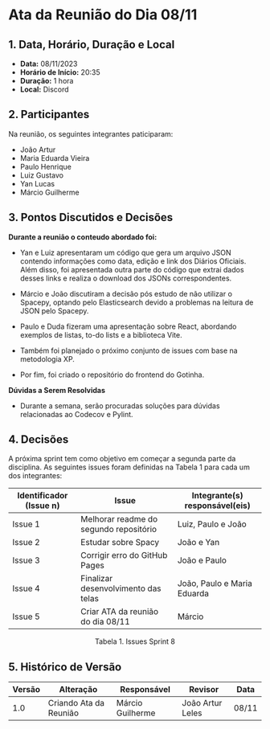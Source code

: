 # Ata da Reunião do Dia 08/11

## 1. Data, Horário, Duração e Local

- **Data:** 08/11/2023
- **Horário de Início:** 20:35
- **Duração:** 1 hora
- **Local:** Discord

## 2. Participantes

Na reunião, os seguintes integrantes paticiparam:

- João Artur
- Maria Eduarda Vieira
- Paulo Henrique
- Luiz Gustavo
- Yan Lucas
- Márcio Guilherme

## 3. Pontos Discutidos e Decisões

**Durante a reunião o conteudo abordado foi:**
 
- Yan e Luiz apresentaram um código que gera um arquivo JSON contendo informações como data, edição e link dos Diários Oficiais. Além disso, foi apresentada outra parte do código que extrai dados desses links e realiza o download dos JSONs correspondentes.

- Márcio e João discutiram a decisão pós estudo de não utilizar o Spacepy, optando pelo Elasticsearch devido a problemas na leitura de JSON pelo Spacepy.

- Paulo e Duda fizeram uma apresentação sobre React, abordando exemplos de listas, to-do lists e a biblioteca Vite.

- Também foi planejado o próximo conjunto de issues com base na metodologia XP.

- Por fim, foi criado o repositório do frontend do Gotinha.

**Dúvidas a Serem Resolvidas**

- Durante a semana, serão procuradas soluções para dúvidas relacionadas ao Codecov e Pylint.

## 4. Decisões

A próxima sprint tem como objetivo em começar a segunda parte da disciplina. 
As seguintes issues foram definidas na Tabela 1 para cada um dos integrantes:

| Identificador (Issue n) | Issue                                                               | Integrante(s) responsável(eis) |
|-------------------------|---------------------------------------------------------------------|--------------------------------|
| Issue 1                 | Melhorar readme do segundo repositório             | Luiz, Paulo e João                 |
| Issue 2                 | Estudar sobre Spacy                                               | João e Yan          | 
| Issue 3                 | Corrigir erro do GitHub Pages                      | João e Paulo               |
| Issue 4                 | Finalizar desenvolvimento das telas          | João, Paulo e Maria Eduarda                         |
| Issue 5                 | Criar ATA da reunião do dia 08/11                                  | Márcio                   |
<p align="center"> Tabela 1. Issues Sprint 8</p>

## 5. Histórico de Versão

| Versão | Alteração                   | Responsável        | Revisor            | Data  |
|--------|----------------------------|--------------------|--------------------|-------|
| 1.0    | Criando Ata da Reunião     | Márcio Guilherme   | João Artur Leles   | 08/11 |
